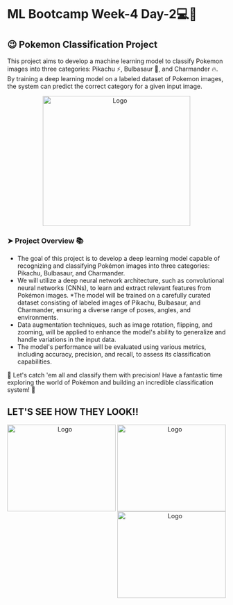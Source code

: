 # ML Bootcamp Week-4 Day-2💻👤
## 😉 Pokemon Classification Project 
This project aims to develop a machine learning model to classify Pokemon images into three categories: Pikachu ⚡️, Bulbasaur 🍃, and Charmander 🔥. By training a deep learning model on a labeled dataset of Pokemon images, the system can predict the correct category for a given input image.

<div id="header" align="center">
<img src="https://github.com/AditiF16/ML-Bootcamp/blob/master/How-to-Submit-a-Collab-File/images/Img-pokemon.png" alt="Logo" align= "center" width="340" height="300" />
</div>

### ➤ Project Overview 📚
* The goal of this project is to develop a deep learning model capable of recognizing and classifying Pokémon images into three categories: Pikachu, Bulbasaur, and Charmander.
*  We will utilize a deep neural network architecture, such as convolutional neural networks (CNNs), to learn and extract relevant features from Pokémon images.
*The model will be trained on a carefully curated dataset consisting of labeled images of Pikachu, Bulbasaur, and Charmander, ensuring a diverse range of poses, angles, and environments.
* Data augmentation techniques, such as image rotation, flipping, and zooming, will be applied to enhance the model's ability to generalize and handle variations in the input data.
* The model's performance will be evaluated using various metrics, including accuracy, precision, and recall, to assess its classification capabilities.

🌟 Let's catch 'em all and classify them with precision! Have a fantastic time exploring the world of Pokémon and building an incredible classification system! 🌟
## LET'S SEE HOW THEY LOOK!!

<div id="header" align="center">
<img src="https://github.com/AditiF16/ML-Bootcamp/blob/master/How-to-Submit-a-Collab-File/images/pickachu.png" alt="Logo" align= "left" width="250" height="200" />
</div>

<div id="header" align="center">
<img src="https://github.com/AditiF16/ML-Bootcamp/blob/master/How-to-Submit-a-Collab-File/images/charmander.jpg" alt="Logo" align= "center" width="250" height="200" />
</div>

<div id="header" align="center">
<img src="https://github.com/AditiF16/ML-Bootcamp/blob/master/How-to-Submit-a-Collab-File/images/balbasaur.jpg" alt="Logo" align= "right" width="250" height="200" />
</div>


